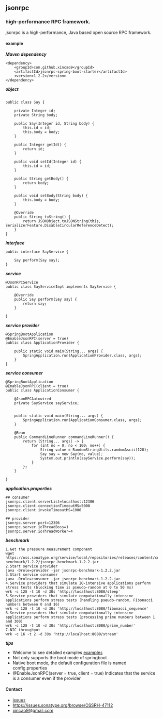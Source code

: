 ## jsonrpc

### high-performance RPC framework. 


jsonrpc is a high-performance, Java based open source RPC framework. 

#### example

**_Maven dependency_**

```
<dependency>
    <groupId>com.github.xincao9</groupId>
    <artifactId>jsonrpc-spring-boot-starter</artifactId>
    <version>1.2.2</version>
</dependency>
```

**_object_**

```

public class Say {

    private Integer id;
    private String body;

    public Say(Integer id, String body) {
        this.id = id;
        this.body = body;
    }

    public Integer getId() {
        return id;
    }

    public void setId(Integer id) {
        this.id = id;
    }

    public String getBody() {
        return body;
    }

    public void setBody(String body) {
        this.body = body;
    }

    @Override
    public String toString() {
        return JSONObject.toJSONString(this, SerializerFeature.DisableCircularReferenceDetect);
    }
}
```

**_interface_**

```
public interface SayService {

    Say perform(Say say);
}
```

**_service_**

```
@JsonRPCService
public class SayServiceImpl implements SayService {

    @Override
    public Say perform(Say say) {
        return say;
    }

}
```

**_service provider_**

```
@SpringBootApplication
@EnableJsonRPC(server = true)
public class ApplicationProvider {

    public static void main(String... args) {
        SpringApplication.run(ApplicationProvider.class, args);
    }
}
```

**_service consumer_**

```
@SpringBootApplication
@EnableJsonRPC(client = true)
public class ApplicationConsumer {

    @JsonRPCAutowired
    private SayService sayService;


    public static void main(String... args) {
        SpringApplication.run(ApplicationConsumer.class, args);
    }

    @Bean
    public CommandLineRunner commandLineRunner() {
        return (String... args) -> {
            for (int no = 0; no < 100; no++) {
                String value = RandomStringUtils.randomAscii(128);
                Say say = new Say(no, value);
                System.out.println(sayService.perform(say));
            }
        };
    }

}
```
**_application.properties_**

```
## consumer
jsonrpc.client.serverList=localhost:12306
jsonrpc.client.connectionTimeoutMS=5000
jsonrpc.client.invokeTimeoutMS=1000

## provider
jsonrpc.server.port=12306
jsonrpc.server.ioThreadBoss=1
jsonrpc.server.ioThreadWorker=4
```

**_benchmark_**

```
1.Get the pressure measurement component
wget https://oss.sonatype.org/service/local/repositories/releases/content/com/github/xincao9/jsonrpc-benchmark/1.2.2/jsonrpc-benchmark-1.2.2.jar
2.Start service provider
java -Drole=provider -jar jsonrpc-benchmark-1.2.2.jar
3.Start service consumer
java -Drole=consumer -jar jsonrpc-benchmark-1.2.2.jar
4.Service providers that simulate IO-intensive applications perform stress tests (blocking time is pseudo-random at 0 to 50 ms)
wrk -c 128 -t 10 -d 30s 'http://localhost:8080/sleep'
5.Service providers that simulate computationally intensive applications perform stress tests (handling pseudo-random, Fibonacci numbers between 0 and 16)
wrk -c 128 -t 10 -d 30s 'http://localhost:8080/fibonacci_sequence'
6.Service providers that simulate computationally intensive applications perform stress tests (processing prime numbers between 1 and 300)
wrk -c 128 -t 10 -d 30s 'http://localhost:8080/prime_number'
7.NIC throughput
wrk -c 16 -t 2 -d 30s 'http://localhost:8080/stream'
```

**_tips_**

* Welcome to see detailed examples [examples](https://github.com/xincao9/jsonrpc/tree/master/jsonrpc-sample)
* Not only supports the boot mode of springboot
* Native boot mode, the default configuration file is named config.properties
* @EnableJsonRPC(server = true, client = true) Indicates that the service is a consumer even if the provider

#### Contact

* [issues](https://github.com/xincao9/jsonrpc/issues)
* https://issues.sonatype.org/browse/OSSRH-47112
* xincao9@gmail.com
